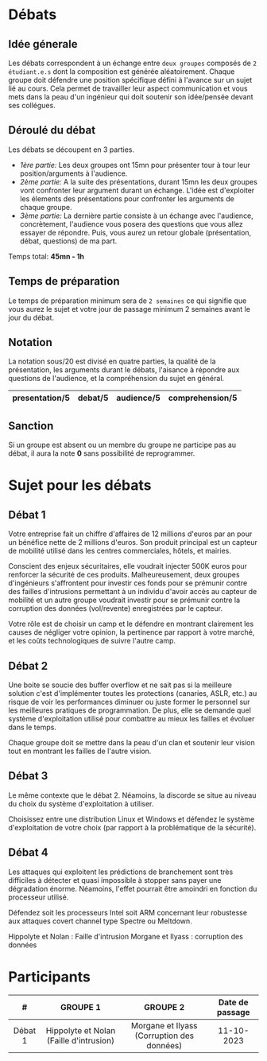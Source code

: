 # Débats

## Idée génerale
Les débats correspondent à un échange entre `deux groupes` composés de `2 étudiant.e.s` dont la composition est générée aléatoirement. 
Chaque groupe doit défendre une position spécifique défini à l'avance sur un sujet lié au cours. 
Cela permet de travailler leur aspect communication et vous mets dans la peau d'un ingénieur qui doit soutenir son idée/pensée devant ses collégues.

## Déroulé du débat

Les débats se découpent en 3 parties. 

  - *1ère partie:* Les deux groupes ont 15mn pour présenter tour à tour leur position/arguments à l'audience.
  - *2ème partie:* A la suite des présentations, durant 15mn les deux groupes vont confronter leur argument durant un échange. L'idée est d'exploiter les élements des présentations pour confronter les arguments de chaque groupe.
  - *3ème partie:* La dernière partie consiste à un échange avec l'audience, concrètement, l'audience vous posera des questions que vous allez essayer de répondre. Puis, vous aurez un retour globale (présentation, débat, questions) de ma part.

Temps total: **45mn - 1h**

## Temps de préparation

Le temps de préparation minimum sera de `2 semaines` ce qui signifie que vous aurez le sujet et votre jour de passage minimum 2 semaines avant le jour du débat.

## Notation

La notation sous/20 est divisé en quatre parties, la qualité de la présentation, les arguments durant le débats, l'aisance à répondre aux questions de l'audience, et la compréhension du sujet en général.

| presentation/5 	| debat/5 	| audience/5 	| comprehension/5 	|
|:--------------:	|:-------:	|:----------:	|:---------------:	|

## Sanction

Si un groupe est absent ou un membre du groupe ne participe pas au débat, il aura la note **0** sans possibilité de reprogrammer.

# Sujet pour les débats

## Débat 1

Votre entreprise fait un chiffre d'affaires de 12 millions d'euros par an pour un bénéfice nette de 2 millions d'euros. Son produit principal est un capteur de mobilité utilisé dans les centres commerciales, hôtels, et mairies. 

Conscient des enjeux sécuritaires, elle voudrait injecter 500K euros pour renforcer la sécurité de ces produits. Malheureusement, deux groupes d'ingénieurs s'affrontent pour investir ces fonds pour se prémunir contre des failles d'intrusions permettant à un individu d'avoir accès au capteur de mobilité et un autre groupe voudrait investir pour se prémunir contre la corruption des données (vol/revente) enregistrées par le capteur.

Votre rôle est de choisir un camp et le défendre en montrant clairement les causes de négliger votre opinion, la pertinence par rapport à votre marché, et les coûts technologiques de suivre l'autre camp.

## Débat 2

Une boite se soucie des buffer overflow et ne sait pas si la meilleure solution c'est d'implémenter toutes les protections (canaries, ASLR, etc.) au risque de voir les performances diminuer ou juste former le personnel sur les meilleures pratiques de programmation. De plus, elle se demande quel système d'exploitation utilisé pour combattre au mieux les failles et évoluer dans le temps.


Chaque groupe doit se mettre dans la peau d'un clan et soutenir leur vision tout en montrant les failles de l'autre vision.

## Débat 3

Le même contexte que le débat 2. Néamoins, la discorde se situe au niveau du choix du système d'exploitation à utiliser.

Choisissez entre une distribution Linux et Windows et défendez le système d'exploitation de votre choix (par rapport à la problématique de la sécurité). 

## Débat 4

Les attaques qui exploitent les prédictions de branchement sont très difficiles à détecter et quasi impossible à stopper 
sans payer une dégradation énorme. Néamoins, l'effet pourrait être amoindri en fonction du processeur utilisé. 

Défendez soit les processeurs Intel soit ARM concernant leur robustesse aux attaques covert channel type Spectre ou Meltdown.

Hippolyte et Nolan : Faille d'intrusion
Morgane et Ilyass : corruption des données


# Participants

|    #    	|           **GROUPE 1**          	|                     **GROUPE 2**                    	| **Date de passage** 	|
|:-------:	|:-------------------------------:	|:---------------------------------------------------:	|:-------------------:	|
| Débat 1 	|Hippolyte et Nolan (Faille d'intrusion) 	| Morgane et Ilyass (Corruption des données)	|      11-10-2023     	|
